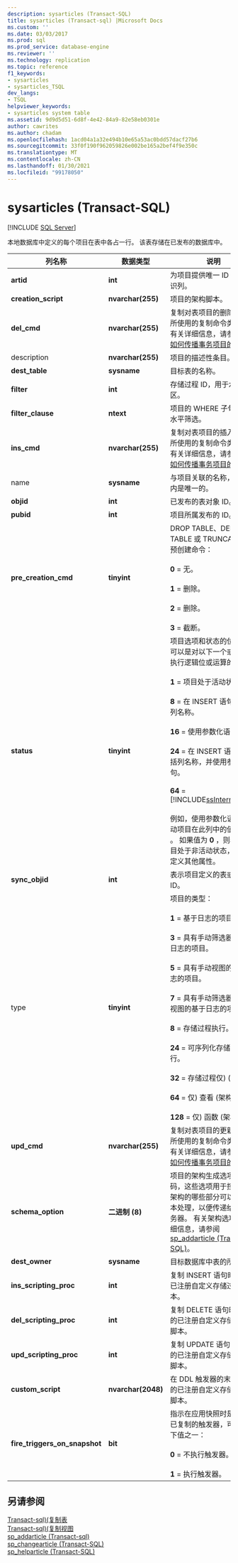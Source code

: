 ```yaml
---
description: sysarticles (Transact-SQL)
title: sysarticles (Transact-sql) |Microsoft Docs
ms.custom: ''
ms.date: 03/03/2017
ms.prod: sql
ms.prod_service: database-engine
ms.reviewer: ''
ms.technology: replication
ms.topic: reference
f1_keywords:
- sysarticles
- sysarticles_TSQL
dev_langs:
- TSQL
helpviewer_keywords:
- sysarticles system table
ms.assetid: 9d9d5d51-6d8f-4e42-84a9-82e58eb0301e
author: cawrites
ms.author: chadam
ms.openlocfilehash: 1acd04a1a32e494b10e65a53ac0bdd57dacf27b6
ms.sourcegitcommit: 33f0f190f962059826e002be165a2bef4f9e350c
ms.translationtype: MT
ms.contentlocale: zh-CN
ms.lasthandoff: 01/30/2021
ms.locfileid: "99178050"
---
```

# <a name="sysarticles-transact-sql"></a>sysarticles (Transact-SQL)
[!INCLUDE [SQL Server](../../includes/applies-to-version/sqlserver.md)]

  本地数据库中定义的每个项目在表中各占一行。 该表存储在已发布的数据库中。  
  
|列名称|数据类型|说明|  
|-----------------|---------------|-----------------|  
|**artid**|**int**|为项目提供唯一 ID 号的标识列。|  
|**creation_script**|**nvarchar(255)**|项目的架构脚本。|  
|**del_cmd**|**nvarchar(255)**|复制对表项目的删除操作时所使用的复制命令类型。 有关详细信息，请参阅[指定如何传播事务项目的更改](../../relational-databases/replication/transactional/transactional-articles-specify-how-changes-are-propagated.md)。|  
|description|**nvarchar(255)**|项目的描述性条目。|  
|**dest_table**|**sysname**|目标表的名称。|  
|**filter**|**int**|存储过程 ID，用于水平分区。|  
|**filter_clause**|**ntext**|项目的 WHERE 子句，用于水平筛选。|  
|**ins_cmd**|**nvarchar(255)**|复制对表项目的插入操作时所使用的复制命令类型。 有关详细信息，请参阅[指定如何传播事务项目的更改](../../relational-databases/replication/transactional/transactional-articles-specify-how-changes-are-propagated.md)。|  
|name|**sysname**|与项目关联的名称，在发布内是唯一的。|  
|**objid**|**int**|已发布的表对象 ID。|  
|**pubid**|**int**|项目所属发布的 ID。|  
|**pre_creation_cmd**|**tinyint**|DROP TABLE、DELETE TABLE 或 TRUNCATE 的预创建命令：<br /><br /> **0** = 无。<br /><br /> **1** = 删除。<br /><br /> **2** = 删除。<br /><br /> **3** = 截断。|  
|**status**|**tinyint**|项目选项和状态的位掩码，可以是对以下一个或多个值执行逻辑位或运算的结果：<br /><br /> **1** = 项目处于活动状态。<br /><br /> **8** = 在 INSERT 语句中包括列名称。<br /><br /> **16** = 使用参数化语句。<br /><br /> **24** = 在 INSERT 语句中包括列名称，并使用参数化语句。<br /><br /> **64** = [!INCLUDE[ssInternalOnly](../../includes/ssinternalonly-md.md)]<br /><br /> 例如，使用参数化语句的活动项目在此列中的值为 **17** 。 如果值为 **0** ，则表示项目处于非活动状态，而且未定义其他属性。|  
|**sync_objid**|**int**|表示项目定义的表或视图的 ID。|  
|type |**tinyint**|项目的类型：<br /><br /> **1** = 基于日志的项目。<br /><br /> **3** = 具有手动筛选器的基于日志的项目。<br /><br /> **5** = 具有手动视图的基于日志的项目。<br /><br /> **7** = 具有手动筛选器和手动视图的基于日志的项目。<br /><br /> **8** = 存储过程执行。<br /><br /> **24** = 可序列化存储过程执行。<br /><br /> **32** = 存储过程仅)  (架构。<br /><br /> **64** = 仅) 查看 (架构。<br /><br /> **128** = 仅) 函数 (架构。|  
|**upd_cmd**|**nvarchar(255)**|复制对表项目的更新操作时所使用的复制命令类型。 有关详细信息，请参阅[指定如何传播事务项目的更改](../../relational-databases/replication/transactional/transactional-articles-specify-how-changes-are-propagated.md)。|  
|**schema_option**|**二进制 (8)**|项目的架构生成选项的位掩码，这些选项用于控制项目架构的哪些部分可以进行脚本处理，以便传递给订阅服务器。 有关架构选项的详细信息，请参阅 [sp_addarticle (Transact-SQL)](../../relational-databases/system-stored-procedures/sp-addarticle-transact-sql.md)。|  
|**dest_owner**|**sysname**|目标数据库中表的所有者。|  
|**ins_scripting_proc**|**int**|复制 INSERT 语句时执行的已注册自定义存储过程或脚本。|  
|**del_scripting_proc**|**int**|复制 DELETE 语句时执行的已注册自定义存储过程或脚本。|  
|**upd_scripting_proc**|**int**|复制 UPDATE 语句时执行的已注册自定义存储过程或脚本。|  
|**custom_script**|**nvarchar(2048)**|在 DDL 触发器的末尾执行的已注册自定义存储过程或脚本。|  
|**fire_triggers_on_snapshot**|**bit**|指示在应用快照时是否执行已复制的触发器，可以是以下值之一：<br /><br /> **0** = 不执行触发器。<br /><br /> **1** = 执行触发器。|  
  
## <a name="see-also"></a>另请参阅  
 [Transact-sql&#41;&#40;复制表 ](../../relational-databases/system-tables/replication-tables-transact-sql.md)   
 [Transact-sql&#41;&#40;复制视图 ](../../relational-databases/system-views/replication-views-transact-sql.md)   
 [sp_addarticle &#40;Transact-sql&#41;](../../relational-databases/system-stored-procedures/sp-addarticle-transact-sql.md)   
 [sp_changearticle (Transact-SQL)](../../relational-databases/system-stored-procedures/sp-changearticle-transact-sql.md)   
 [sp_helparticle (Transact-SQL)](../../relational-databases/system-stored-procedures/sp-helparticle-transact-sql.md)  
  
  
